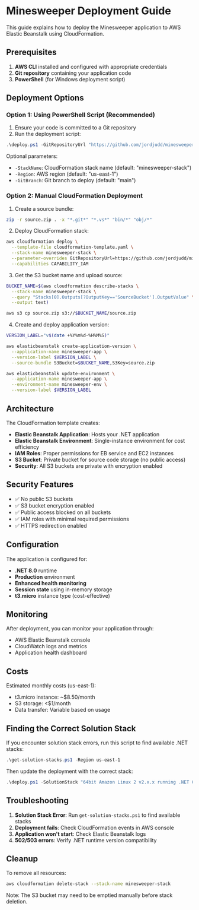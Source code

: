 # Minesweeper Deployment Guide

This guide explains how to deploy the Minesweeper application to AWS Elastic Beanstalk using CloudFormation.

## Prerequisites

1. **AWS CLI** installed and configured with appropriate credentials
2. **Git repository** containing your application code
3. **PowerShell** (for Windows deployment script)

## Deployment Options

### Option 1: Using PowerShell Script (Recommended)

1. Ensure your code is committed to a Git repository
2. Run the deployment script:

```powershell
.\deploy.ps1 -GitRepositoryUrl "https://github.com/jordjudd/minesweeper.git"
```

Optional parameters:
- `-StackName`: CloudFormation stack name (default: "minesweeper-stack")
- `-Region`: AWS region (default: "us-east-1")
- `-GitBranch`: Git branch to deploy (default: "main")

### Option 2: Manual CloudFormation Deployment

1. Create a source bundle:
```bash
zip -r source.zip . -x "*.git*" "*.vs*" "bin/*" "obj/*"
```

2. Deploy CloudFormation stack:
```bash
aws cloudformation deploy \
  --template-file cloudformation-template.yaml \
  --stack-name minesweeper-stack \
  --parameter-overrides GitRepositoryUrl=https://github.com/jordjudd/minesweeper.git \
  --capabilities CAPABILITY_IAM
```

3. Get the S3 bucket name and upload source:
```bash
BUCKET_NAME=$(aws cloudformation describe-stacks \
  --stack-name minesweeper-stack \
  --query "Stacks[0].Outputs[?OutputKey=='SourceBucket'].OutputValue" \
  --output text)

aws s3 cp source.zip s3://$BUCKET_NAME/source.zip
```

4. Create and deploy application version:
```bash
VERSION_LABEL="v$(date +%Y%m%d-%H%M%S)"

aws elasticbeanstalk create-application-version \
  --application-name minesweeper-app \
  --version-label $VERSION_LABEL \
  --source-bundle S3Bucket=$BUCKET_NAME,S3Key=source.zip

aws elasticbeanstalk update-environment \
  --application-name minesweeper-app \
  --environment-name minesweeper-env \
  --version-label $VERSION_LABEL
```

## Architecture

The CloudFormation template creates:

- **Elastic Beanstalk Application**: Hosts your .NET application
- **Elastic Beanstalk Environment**: Single-instance environment for cost efficiency
- **IAM Roles**: Proper permissions for EB service and EC2 instances
- **S3 Bucket**: Private bucket for source code storage (no public access)
- **Security**: All S3 buckets are private with encryption enabled

## Security Features

- ✅ No public S3 buckets
- ✅ S3 bucket encryption enabled
- ✅ Public access blocked on all buckets
- ✅ IAM roles with minimal required permissions
- ✅ HTTPS redirection enabled

## Configuration

The application is configured for:
- **.NET 8.0** runtime
- **Production** environment
- **Enhanced health monitoring**
- **Session state** using in-memory storage
- **t3.micro** instance type (cost-effective)

## Monitoring

After deployment, you can monitor your application through:
- AWS Elastic Beanstalk console
- CloudWatch logs and metrics
- Application health dashboard

## Costs

Estimated monthly costs (us-east-1):
- t3.micro instance: ~$8.50/month
- S3 storage: <$1/month
- Data transfer: Variable based on usage

## Finding the Correct Solution Stack

If you encounter solution stack errors, run this script to find available .NET stacks:

```powershell
.\get-solution-stacks.ps1 -Region us-east-1
```

Then update the deployment with the correct stack:

```powershell
.\deploy.ps1 -SolutionStack "64bit Amazon Linux 2 v2.x.x running .NET Core"
```

## Troubleshooting

1. **Solution Stack Error**: Run `get-solution-stacks.ps1` to find available stacks
2. **Deployment fails**: Check CloudFormation events in AWS console
3. **Application won't start**: Check Elastic Beanstalk logs
4. **502/503 errors**: Verify .NET runtime version compatibility

## Cleanup

To remove all resources:
```bash
aws cloudformation delete-stack --stack-name minesweeper-stack
```

Note: The S3 bucket may need to be emptied manually before stack deletion.
